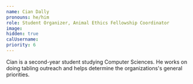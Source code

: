 ```yaml
---
name: Cian Dally
pronouns: he/him
role: Student Organizer, Animal Ethics Fellowship Coordinator
image:
hidden: true
calUsername:
priority: 6
---
```


Cian is a second-year student studying Computer Sciences. He works on doing tabling outreach and helps determine the organizations's general priorities.
